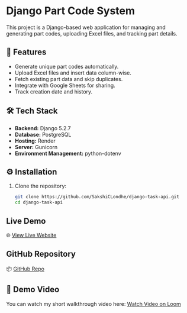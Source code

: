 # Django Part Code System

This project is a Django-based web application for managing and generating part codes, uploading Excel files, and tracking part details.

## 🚀 Features
- Generate unique part codes automatically.
- Upload Excel files and insert data column-wise.
- Fetch existing part data and skip duplicates.
- Integrate with Google Sheets for sharing.
- Track creation date and history.

## 🛠️ Tech Stack
- **Backend:** Django 5.2.7
- **Database:** PostgreSQL
- **Hosting:** Render
- **Server:** Gunicorn
- **Environment Management:** python-dotenv

## ⚙️ Installation

1. Clone the repository:
   ```bash
   git clone https://github.com/SakshiCLondhe/django-task-api.git
   cd django-task-api
## Live Demo
🌐 [View Live Website](https://django-task-api-dpeg.onrender.com)

## GitHub Repository
📦 [GitHub Repo](https://github.com/SakshiCLondhe/django-task-api)
## 🎥 Demo Video
You can watch my short walkthrough video here: [Watch Video on Loom](https://www.loom.com/share/411563dcd9c047d4be4d02382ba4dee2)
